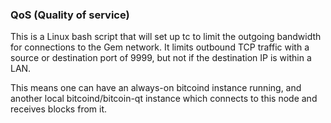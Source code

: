 ### QoS (Quality of service) ###

This is a Linux bash script that will set up tc to limit the outgoing bandwidth for connections to the Gem network. It limits outbound TCP traffic with a source or destination port of 9999, but not if the destination IP is within a LAN.

This means one can have an always-on bitcoind instance running, and another local bitcoind/bitcoin-qt instance which connects to this node and receives blocks from it.
